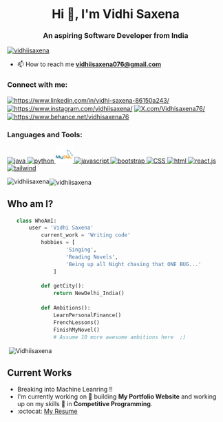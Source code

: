 
<h1 align="center">Hi 👋, I'm Vidhi Saxena</h1>
<h3 align="center">An aspiring Software Developer from India</h3>

<p align="left"> <a href="https://github.com/ryo-ma/github-profile-trophy"><img src="https://github-profile-trophy.vercel.app/?username=vidhiisaxena" alt="vidhiisaxena" /></a> </p>

- 📫 How to reach me **vidhiisaxena076@gmail.com**

<h3 align="left">Connect with me:</h3>
<p align="left">
<a href="https://www.linkedin.com/in/vidhi-saxena-86150a243/" target="blank"><img align="center" src="https://raw.githubusercontent.com/rahuldkjain/github-profile-readme-generator/master/src/images/icons/Social/linked-in-alt.svg" alt="https://www.linkedin.com/in/vidhi-saxena-86150a243/" height="30" width="40" /></a>
<a href="https://www.instagram.com/vidhiisaxena/" target="blank"><img align="center" src="https://raw.githubusercontent.com/rahuldkjain/github-profile-readme-generator/master/src/images/icons/Social/instagram.svg" alt="https://www.instagram.com/vidhiisaxena/" height="30" width="40" /></a>
<a href="https://x.com/Vidhisaxena76" target="blank"><img align='center' src="https://github.com/rahuldkjain/github-profile-readme-generator/blob/master/src/images/icons/Social/twitter.svg"  alt="X.com/Vidhisaxena76/" height="30" width="40" /></a>
<a href="https://www.behance.net/vidhisaxena76" target="blank"><img align='center' src="https://github.com/rahuldkjain/github-profile-readme-generator/blob/master/src/images/icons/Social/behance.svg"  alt="https://www.behance.net/vidhisaxena76" height="30" width="40" /></a> 
</p>

<h3 align="left">Languages and Tools:</h3>
<p align="left"> <a href="https://www.java.com/en/" target="_blank" rel="noreferrer"> <img src="https://github.com/rahuldkjain/github-profile-readme-generator/blob/master/src/images/icons/ProgrammingLanguages/java.svg" alt="java" width="40" height="40"/> </a> <a href="https://www.python.org/" target="_blank" rel="noreferrer"> <img src="https://github.com/rahuldkjain/github-profile-readme-generator/blob/master/src/images/icons/ProgrammingLanguages/python.svg" alt="python" width="40" height="40"/> </a> <a href="https://www.mysql.com/" target="_blank" rel="noreferrer"> <img src="https://raw.githubusercontent.com/devicons/devicon/master/icons/mysql/mysql-original-wordmark.svg" alt="mysql" width="40" height="40"/> </a> <a href="javascript" target="_blank" rel="noreferrer"> <img src="https://github.com/rahuldkjain/github-profile-readme-generator/blob/master/src/images/icons/ProgrammingLanguages/javascript.svg" alt="javascript" width="40" height="40"/> </a>  <a href="bootstrap.com" target="_blank" rel="noreferrer"> <img src="https://github.com/rahuldkjain/github-profile-readme-generator/blob/master/src/images/icons/FrontendDevelopment/bootstrap.svg" alt="bootstrap" width="40" height="40"/> </a> <a href="css" target="_blank" rel="noreferrer"> <img src="https://github.com/rahuldkjain/github-profile-readme-generator/blob/master/src/images/icons/FrontendDevelopment/css.svg" alt="CSS" width="40" height="40"/> </a> <a href="html" target="_blank" rel="noreferrer"> <img src="https://github.com/rahuldkjain/github-profile-readme-generator/blob/master/src/images/icons/FrontendDevelopment/html.svg" alt="html" width="40" height="40"/> </a> <a href="react" target="_blank" rel="noreferrer"> <img src="https://github.com/rahuldkjain/github-profile-readme-generator/blob/master/src/images/icons/FrontendDevelopment/reactjs.svg" alt="react.js" width="40" height="40"/> </a> <a href="tailwind.com" target="_blank" rel="noreferrer"> <img src="https://github.com/rahuldkjain/github-profile-readme-generator/blob/master/src/images/icons/FrontendDevelopment/tailwind.svg" alt="tailwind" width="40" height="40"/> </a></p>

<p><img align="left" src="https://github-readme-stats.vercel.app/api/top-langs?username=vidhiisaxena&show_icons=true&locale=en&layout=compact" alt="vidhiisaxena" /></p>

<p><img align="center" src="https://github-readme-streak-stats.herokuapp.com/?user=vidhiisaxena&" alt="vidhiisaxena" /></p>

## Who am I?
 ``` python
 	class WhoAmI:
 		user = 'Vidhi Saxena'
			current_work = 'Writing code'
			hobbies = [
					'Singing',
					'Reading Novels',
					'Being up all Night chasing that ONE BUG...'
				]
	
			def getCity():
				return NewDelhi_India()
	
			def Ambitions():
				LearnPersonalFinance()
				FrenchLessons()
				FinishMyNovel()
				# Assume 10 more awesome ambitions here  ;)

```
<p>&nbsp;<img align="center" src="https://github-readme-stats.vercel.app/api?username=vidhiisaxena&show_icons=true&locale=en" alt="Vidhiisaxena" /></p>
  
## Current Works
 * Breaking into Machine Leanring !!
 * I'm currently working on 🔭 building **My Portfolio Website** and working up on my skills 🌱 in **Competitive Programming**.
 * :octocat: [My Resume](https://drive.google.com/file/d/1VtzJcvjMjLfsHzO0cjKSmgkFhShVKsuG/view?usp=sharing)
	


